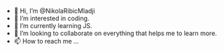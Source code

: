 - 👋 Hi, I’m @NikolaRibicMladji
- 👀 I’m interested in coding.  
- 🌱 I’m currently learning JS.
- 💞️ I’m looking to collaborate on everything that helps me to learn more.
- 📫 How to reach me ...

<!---
NikolaRibicMladji/NikolaRibicMladji is a ✨ special ✨ repository because its `README.md` (this file) appears on your GitHub profile.
You can click the Preview link to take a look at your changes.
--->
